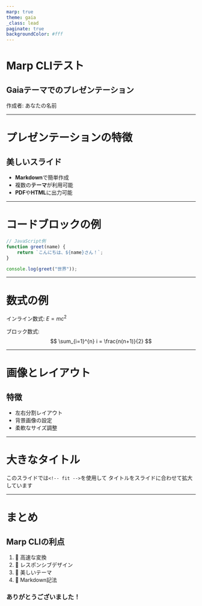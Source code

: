 ```yaml
---
marp: true
theme: gaia
_class: lead
paginate: true
backgroundColor: #fff
---
```


# **Marp CLIテスト**

## Gaiaテーマでのプレゼンテーション

作成者: あなたの名前

---

# プレゼンテーションの特徴

## 美しいスライド
- **Markdown**で簡単作成
- 複数の**テーマ**が利用可能
- **PDF**や**HTML**に出力可能

---

# コードブロックの例

```javascript
// JavaScript例
function greet(name) {
    return `こんにちは、${name}さん！`;
}

console.log(greet("世界"));
```

---

# 数式の例

インライン数式: $E = mc^2$

ブロック数式:
$$
\sum_{i=1}^{n} i = \frac{n(n+1)}{2}
$$

---

# 画像とレイアウト

<!-- 画像があれば以下のように使用できます -->
<!-- ![bg right:40% 80%](image.jpg) -->

## 特徴
- 左右分割レイアウト
- 背景画像の設定
- 柔軟なサイズ調整

---

# <!-- fit --> 大きなタイトル

このスライドでは`<!-- fit -->`を使用して
タイトルをスライドに合わせて拡大しています

---

# まとめ

## Marp CLIの利点
1. 🚀 高速な変換
2. 📱 レスポンシブデザイン
3. 🎨 美しいテーマ
4. 📝 Markdown記法

### ありがとうございました！ 